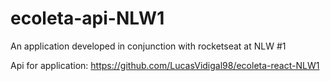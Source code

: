 # ecoleta-api-NLW1
An application developed in conjunction with rocketseat at NLW #1

Api for application: https://github.com/LucasVidigal98/ecoleta-react-NLW1
